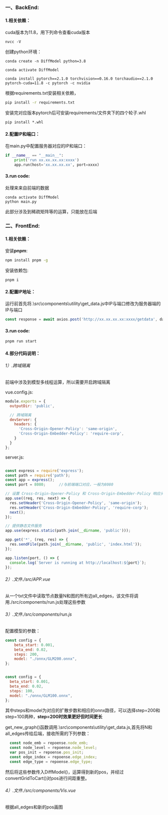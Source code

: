 ### 一、BackEnd:

#### 1.相关依赖：

cuda版本为11.8，用下列命令查看cuda版本

```shell
nvcc -V
```



创建python环境： 

```shell
conda create -n DiffModel python=3.8

conda activate DiffModel

conda install pytorch==2.1.0 torchvision==0.16.0 torchaudio==2.1.0 pytorch-cuda=11.8 -c pytorch -c nvidia
```

根据requirements.txt安装相关依赖，

```bash
pip install -r requirements.txt
```

安装完对应版本pytorch后可安装requirements/文件夹下的四个轮子.whl

```shell
pip install *.whl
```



#### 2.配置IP和端口：

在main.py中配置服务器对应的IP和端口：

```python
if __name__ == "__main__":
    print('run xx.xx.xx.xx:xxxx')
    app.run(host='xx.xx.xx.xx', port=xxxx)

```



#### 3.run code:

处理来来自前端的数据

```shell
conda activate DiffModel
python main.py
```

此部分涉及到稀疏矩阵等的运算，只能放在后端





### 二、FrontEnd:

#### 1.相关依赖：

安装**pnpm**:

```bash
npm install pnpm -g
```

安装依赖包:

```
pnpm i
```

#### 2.配置IP地址：

运行前首先将.\src\components\utility\get_data.js中IP与端口修改为服务器端的IP与端口

```js
const response = await axios.post('http://xx.xx.xx.xx:xxxx/getdata', datajson);
```

#### 3.run code:

```bash
pnpm run start
```

#### 4.部分代码说明：

###### 1）.跨域隔离

前端中涉及到模型多线程运算，所以需要开启跨域隔离

vue.config.js:

```js
module.exports = {
  outputDir: 'public',

  // 跨域隔离
  devServer: {
    headers: {
      'Cross-Origin-Opener-Policy': 'same-origin',
      'Cross-Origin-Embedder-Policy': 'require-corp',
    }
  }
};
```

server.js:

```js

const express = require('express');
const path = require('path');
const app = express();
const port = 8080;		//与前端端口对应，一般为8080

// 设置 Cross-Origin-Opener-Policy 和 Cross-Origin-Embedder-Policy 响应头
app.use((req, res, next) => {
  res.setHeader('Cross-Origin-Opener-Policy', 'same-origin');
  res.setHeader('Cross-Origin-Embedder-Policy', 'require-corp');
  next();
});

// 提供静态文件服务
app.use(express.static(path.join(__dirname, 'public')));

app.get('*', (req, res) => {
  res.sendFile(path.join(__dirname, 'public', 'index.html'));
});

app.listen(port, () => {
  console.log(`Server is running at http://localhost:${port}`);
});
```



###### 2）.文件./src/APP.vue

从一个txt文件中读取节点数量N和图的所有边all_edges，该文件将调用./src/components/run.js处理这些参数



###### 3）.文件./src/components/run.js

配置模型的参数：

```js
const config = {
    beta_start: 0.001,
    beta_end: 0.02,
    steps: 200,
    model: "./onnx/GLM200.onnx",
};


const config = {
  beta_start: 0.001,
  beta_end: 0.02,
  steps: 100,
  model: "./onnx/GLM100.onnx",
};
```

其中steps和model为对应的扩散步数和相应的onnx路径，可以选择step=200和step=100两种，**step=200时效果更好但时间更长**



get_new_graph()函数调用.\src\components\utility\get_data.js,首先将N和all_edges传给后端，接收所需的下列参数：

```js
  const node_emb = repoense.node_emb;
  const node_level = repoense.node_level;
  var pos_init = repoense.pos_init;
  const edge_index = repoense.edge_index;
  const edge_type = repoense.edge_type;
```

然后将这些参数传入DiffModel()，运算得到新的pos，并经过convertGridToCart()对pos进行间距重整。



###### 4）.文件./src/components/Vis.vue

根据all_edges和新的pos画图

